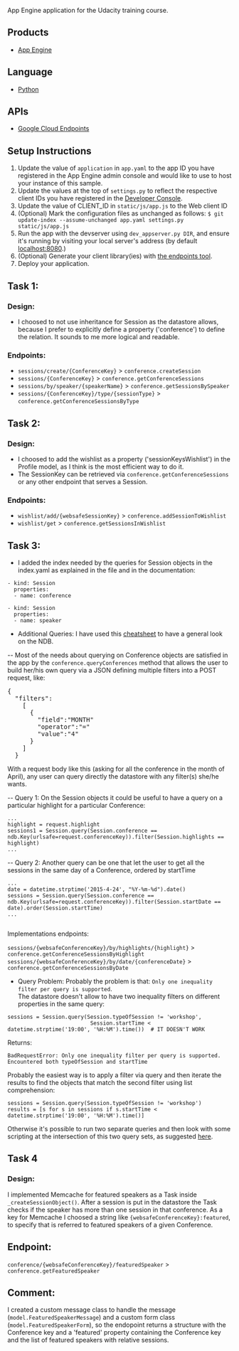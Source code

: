 App Engine application for the Udacity training course.

## Products
- [App Engine][1]

## Language
- [Python][2]

## APIs
- [Google Cloud Endpoints][3]

## Setup Instructions
1. Update the value of `application` in `app.yaml` to the app ID you
   have registered in the App Engine admin console and would like to use to host
   your instance of this sample.
1. Update the values at the top of `settings.py` to
   reflect the respective client IDs you have registered in the
   [Developer Console][4].
1. Update the value of CLIENT_ID in `static/js/app.js` to the Web client ID
1. (Optional) Mark the configuration files as unchanged as follows:
   `$ git update-index --assume-unchanged app.yaml settings.py static/js/app.js`
1. Run the app with the devserver using `dev_appserver.py DIR`, and ensure it's running by visiting your local server's address (by default [localhost:8080][5].)
1. (Optional) Generate your client library(ies) with [the endpoints tool][6].
1. Deploy your application.


[1]: https://developers.google.com/appengine
[2]: http://python.org
[3]: https://developers.google.com/appengine/docs/python/endpoints/
[4]: https://console.developers.google.com/
[5]: https://localhost:8080/
[6]: https://developers.google.com/appengine/docs/python/endpoints/endpoints_tool



## Task 1:
### Design:
- I choosed to not use inheritance for Session as the datastore allows, because I prefer to explicitly define a property ('conference') to define the relation. It sounds to me more logical and readable.

### Endpoints:
- `sessions/create/{ConferenceKey}` > `conference.createSession`
- `sessions/{ConferenceKey}` > `conference.getConferenceSessions`
- `sessions/by/speaker/{speakerName}` > `conference.getSessionsBySpeaker`
- `sessions/{ConferenceKey}/type/{sessionType}` > `conference.getConferenceSessionsByType`

## Task 2:
### Design:
- I choosed to add the wishlist as a property ('sessionKeysWishlist') in the Profile model, as I think is the most efficient way to do it.
- The SessionKey can be retrieved via `conference.getConferenceSessions` or any other endpoint that serves a Session. 

### Endpoints:
- `wishlist/add/{websafeSessionKey}` > `conference.addSessionToWishlist`
- `wishlist/get` > `conference.getSessionsInWishlist`

## Task 3:
- I added the index needed by the queries for Session objects in the index.yaml as explained in the file and in the documentation:
```
- kind: Session
  properties:
  - name: conference

- kind: Session
  properties:
  - name: speaker
```

- Additional Queries:
I have used this [cheatsheet](https://docs.google.com/document/d/1AefylbadN456_Z7BZOpZEXDq8cR8LYu7QgI7bt5V0Iw/edit) to have a general look on the NDB.

-- Most of the needs about querying on Conference objects are satisfied in the app by the `conference.queryConferences` method that allows the user to build her/his own query via a JSON defining multiple filters into a POST request, like:
<pre>
{
  "filters":
    [
      {
        "field":"MONTH"
        "operator":"="
        "value":"4"
      }
    ]
  }
</pre>
With a request body like this (asking for all the conference in the month of April), any user can query directly the datastore with any filter(s) she/he wants.

-- Query 1: On the Session objects it could be useful to have a query on a particular highlight for a particular Conference:
```
...
highlight = request.highlight
sessions1 = Session.query(Session.conference == ndb.Key(urlsafe=request.conferenceKey)).filter(Session.highlights == highlight)
...
```

-- Query 2: Another query can be one that let the user to get all the sessions in the same day of a Conference, ordered by startTime
```
...
date = datetime.strptime('2015-4-24', "%Y-%m-%d").date()
sessions = Session.query(Session.conference == ndb.Key(urlsafe=request.conferenceKey)).filter(Session.startDate == date).order(Session.startTime)
...
       
```
Implementations endpoints:<br>

`sessions/{websafeConferenceKey}/by/highlights/{highlight}` > `conference.getConferenceSessionsByHighlight`
`sessions/{websafeConferenceKey}/by/date/{conferenceDate}` > `conference.getConferenceSessionsByDate`


- Query Problem: Probably the problem is that: `Only one inequality filter per query is supported`.<br>
The datastore doesn't allow to have two inequality filters on different properties in the same query: 
```
sessions = Session.query(Session.typeOfSession != 'workshop', 
                          Session.startTime < datetime.strptime('19:00', '%H:%M').time())  # IT DOESN'T WORK
```
Returns:
```                 
BadRequestError: Only one inequality filter per query is supported. Encountered both typeOfSession and startTime
```

Probably the easiest way is to apply a filter via query and then iterate the results to find the objects that match the second filter using list comprehension:<br>
```
sessions = Session.query(Session.typeOfSession != 'workshop')
results = [s for s in sessions if s.startTime < datetime.strptime('19:00', '%H:%M').time()]
```

Otherwise it's possible to run two separate queries and then look with some scripting at the intersection of this two query sets, as suggested [here](http://stackoverflow.com/a/24875358).


## Task 4

### Design:
I implemented Memcache for featured speakers as a Task inside `_createSessionObject()`. After a session is put in the datastore the Task checks if the speaker has more than one session in that conference.
As a key for Memcache I choosed a string like `{websafeConferenceKey}:featured`, to specify that is referred to featured speakers of a given Conference.

## Endpoint:
`conference/{websafeConferenceKey}/featuredSpeaker` > `conference.getFeaturedSpeaker`

## Comment:
I created a custom message class to handle the message (`model.FeaturedSpeakerMessage`) and a custom form class (`model.FeaturedSpeakerForm`), so the endopoint returns a structure with the Conference key and a 'featured' property
containing the Conference key and the list of featured speakers with relative sessions.

